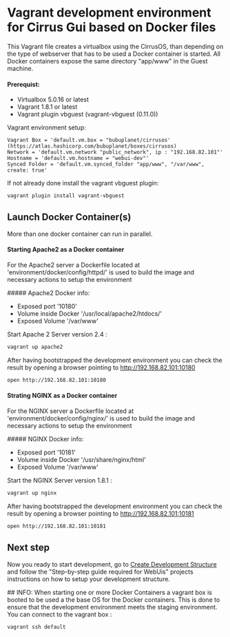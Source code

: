 # Vagrant development environment for Cirrus Gui based on Docker files 

This Vagrant file creates a virtualbox using the CirrusOS, than depending on the type of webserver that has to be used a Docker container is started. All Docker containers expose the same directory "app/www" in the Guest machine. 

#### Prerequist:
- Virtualbox 5.0.16 or latest
- Vagrant 1.8.1 or latest
- Vagrant plugin vbguest (vagrant-vbguest (0.11.0))

Vagrant environment setup:
```
Vagrant Box = 'default.vm.box = "bubuplanet/cirrusos' (https://atlas.hashicorp.com/bubuplanet/boxes/cirrusos)
Network = 'default.vm.network "public_network", ip : "192.168.82.101"'
Hostname = 'default.vm.hostname = "webui-dev"'
Synced Folder = 'default.vm.synced_folder "app/www", "/var/www", create: true' 
```

If not already done install the vagrant vbguest plugin:
```bash
vagrant plugin install vagrant-vbguest
```

## Launch Docker Container(s)
More than one docker container can run in parallel. 

#### Starting Apache2 as a Docker container
For the Apache2 server a Dockerfile located at 'environment/docker/config/httpd/' is used to build the image and necessary actions to setup the environment

##### Apache2 Docker info:
- Exposed port '10180'
- Volume inside Docker '/usr/local/apache2/htdocs/'
- Exposed Volume '/var/www'

Start Apache 2 Server version 2.4 :
```bash
vagrant up apache2
```

After having bootstrapped the development environment you can check the result by opening a browser pointing to http://192.168.82.101:10180
```bash
open http://192.168.82.101:10180
```

#### Strating NGINX as a Docker container
For the NGINX server a Dockerfile located at 'environment/docker/config/nginx/' is used to build the image and necessary actions to setup the environment

##### NGINX Docker info:
- Exposed port '10181'
- Volume inside Docker '/usr/share/nginx/html'
- Exposed Volume '/var/www'

Start the NGINX Server version 1.8.1 :
```bash
vagrant up nginx
```

After having bootstrapped the development environment you can check the result by opening a browser pointing to http://192.168.82.101:10181
```bash
open http://192.168.82.101:10181
```

## Next step

Now you ready to start development, go to [Create Development Structure](https://couldhardware.atlassian.net/wiki/display/DOC/Create+Development+Structure) and follow the "Step-by-step guide required for WebUis" projects instructions on how to setup your development structure.


## INFO: 
When starting one or more Docker Containers a vagrant box is booted to be used a the base OS for the Docker containers. This is done to ensure that the development environment meets the staging environment. You can connect to the vagrant box :         

```bash
vagrant ssh default
```

